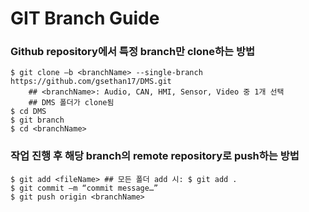 # GIT Branch Guide
### Github repository에서 특정 branch만 clone하는 방법
```
$ git clone –b <branchName> --single-branch https://github.com/gsethan17/DMS.git
    ## <branchName>: Audio, CAN, HMI, Sensor, Video 중 1개 선택
    ## DMS 폴더가 clone됨
$ cd DMS
$ git branch  
$ cd <branchName>
```
### 작업 진행 후 해당 branch의 remote repository로 push하는 방법
```
$ git add <fileName> ## 모든 폴더 add 시: $ git add .
$ git commit –m “commit message…”
$ git push origin <branchName>
```